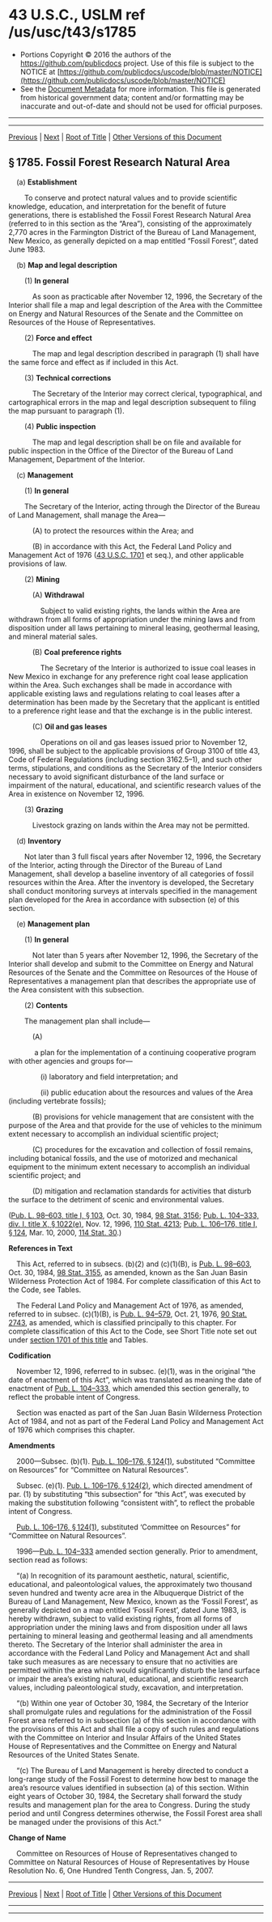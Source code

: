 ---
---

# 43 U.S.C., USLM ref /us/usc/t43/s1785

* Portions Copyright © 2016 the authors of the https://github.com/publicdocs project.
  Use of this file is subject to the NOTICE at [https://github.com/publicdocs/uscode/blob/master/NOTICE](https://github.com/publicdocs/uscode/blob/master/NOTICE)
* See the [Document Metadata](././../../../../..//README.md) for more information.
  This file is generated from historical government data; content and/or formatting may be inaccurate and out-of-date and should not be used for official purposes.

----------
----------

[Previous](./../../../../..//us/usc/t43/ch35/schVI/m__us_usc_t43_s1784.md) | [Next](./../../../../..//us/usc/t43/ch35/schVI/m__us_usc_t43_s1786.md) | [Root of Title](./../../../../../) | [Other Versions of this Document](https://publicdocs.github.io/go/links?ns=uslm&ref=%2Fus%2Fusc%2Ft43%2Fs1785)

## § 1785. Fossil Forest Research Natural Area

    (a) __Establishment__ 

        To conserve and protect natural values and to provide scientific knowledge, education, and interpretation for the benefit of future generations, there is established the Fossil Forest Research Natural Area (referred to in this section as the “Area”), consisting of the approximately 2,770 acres in the Farmington District of the Bureau of Land Management, New Mexico, as generally depicted on a map entitled “Fossil Forest”, dated June 1983.

    (b) __Map and legal description__ 

        (1) __In general__ 

            As soon as practicable after November 12, 1996, the Secretary of the Interior shall file a map and legal description of the Area with the Committee on Energy and Natural Resources of the Senate and the Committee on Resources of the House of Representatives.

        (2) __Force and effect__ 

            The map and legal description described in paragraph (1) shall have the same force and effect as if included in this Act.

        (3) __Technical corrections__ 

            The Secretary of the Interior may correct clerical, typographical, and cartographical errors in the map and legal description subsequent to filing the map pursuant to paragraph (1).

        (4) __Public inspection__ 

            The map and legal description shall be on file and available for public inspection in the Office of the Director of the Bureau of Land Management, Department of the Interior.

    (c) __Management__ 

        (1) __In general__ 

        The Secretary of the Interior, acting through the Director of the Bureau of Land Management, shall manage the Area—

            (A) to protect the resources within the Area; and

            (B) in accordance with this Act, the Federal Land Policy and Management Act of 1976 ([43 U.S.C. 1701][/us/usc/t43/s1701] et seq.), and other applicable provisions of law.

        (2) __Mining__ 

            (A) __Withdrawal__ 

                Subject to valid existing rights, the lands within the Area are withdrawn from all forms of appropriation under the mining laws and from disposition under all laws pertaining to mineral leasing, geothermal leasing, and mineral material sales.

            (B) __Coal preference rights__ 

                The Secretary of the Interior is authorized to issue coal leases in New Mexico in exchange for any preference right coal lease application within the Area. Such exchanges shall be made in accordance with applicable existing laws and regulations relating to coal leases after a determination has been made by the Secretary that the applicant is entitled to a preference right lease and that the exchange is in the public interest.

            (C) __Oil and gas leases__ 

                Operations on oil and gas leases issued prior to November 12, 1996, shall be subject to the applicable provisions of Group 3100 of title 43, Code of Federal Regulations (including section 3162.5–1), and such other terms, stipulations, and conditions as the Secretary of the Interior considers necessary to avoid significant disturbance of the land surface or impairment of the natural, educational, and scientific research values of the Area in existence on November 12, 1996.

        (3) __Grazing__ 

            Livestock grazing on lands within the Area may not be permitted.

    (d) __Inventory__ 

        Not later than 3 full fiscal years after November 12, 1996, the Secretary of the Interior, acting through the Director of the Bureau of Land Management, shall develop a baseline inventory of all categories of fossil resources within the Area. After the inventory is developed, the Secretary shall conduct monitoring surveys at intervals specified in the management plan developed for the Area in accordance with subsection (e) of this section.

    (e) __Management plan__ 

        (1) __In general__ 

            Not later than 5 years after November 12, 1996, the Secretary of the Interior shall develop and submit to the Committee on Energy and Natural Resources of the Senate and the Committee on Resources of the House of Representatives a management plan that describes the appropriate use of the Area consistent with this subsection.

        (2) __Contents__ 

        The management plan shall include—

            (A)

             a plan for the implementation of a continuing cooperative program with other agencies and groups for—

                (i) laboratory and field interpretation; and

                (ii) public education about the resources and values of the Area (including vertebrate fossils);

            (B) provisions for vehicle management that are consistent with the purpose of the Area and that provide for the use of vehicles to the minimum extent necessary to accomplish an individual scientific project;

            (C) procedures for the excavation and collection of fossil remains, including botanical fossils, and the use of motorized and mechanical equipment to the minimum extent necessary to accomplish an individual scientific project; and

            (D) mitigation and reclamation standards for activities that disturb the surface to the detriment of scenic and environmental values.

([Pub. L. 98–603, title I, § 103][/us/pl/98/603/s103], Oct. 30, 1984, [98 Stat. 3156][/us/stat/98/3156]; [Pub. L. 104–333, div. I, title X, § 1022(e)][/us/pl/104/333/s1022/e], Nov. 12, 1996, [110 Stat. 4213][/us/stat/110/4213]; [Pub. L. 106–176, title I, § 124][/us/pl/106/176/s124], Mar. 10, 2000, [114 Stat. 30][/us/stat/114/30].)

 __References in Text__ 

    This Act, referred to in subsecs. (b)(2) and (c)(1)(B), is [Pub. L. 98–603][/us/pl/98/603], Oct. 30, 1984, [98 Stat. 3155][/us/stat/98/3155], as amended, known as the San Juan Basin Wilderness Protection Act of 1984. For complete classification of this Act to the Code, see Tables.

    The Federal Land Policy and Management Act of 1976, as amended, referred to in subsec. (c)(1)(B), is [Pub. L. 94–579][/us/pl/94/579], Oct. 21, 1976, [90 Stat. 2743][/us/stat/90/2743], as amended, which is classified principally to this chapter. For complete classification of this Act to the Code, see Short Title note set out under [section 1701 of this title][/us/usc/t43/s1701] and Tables.

 __Codification__ 

    November 12, 1996, referred to in subsec. (e)(1), was in the original “the date of enactment of this Act”, which was translated as meaning the date of enactment of [Pub. L. 104–333][/us/pl/104/333], which amended this section generally, to reflect the probable intent of Congress.

    Section was enacted as part of the San Juan Basin Wilderness Protection Act of 1984, and not as part of the Federal Land Policy and Management Act of 1976 which comprises this chapter.

 __Amendments__ 

    2000—Subsec. (b)(1). [Pub. L. 106–176, § 124(1)][/us/pl/106/176/s124/1], substituted “Committee on Resources” for “Committee on Natural Resources”.

    Subsec. (e)(1). [Pub. L. 106–176, § 124(2)][/us/pl/106/176/s124/2], which directed amendment of par. (1) by substituting “this subsection” for “this Act”, was executed by making the substitution following “consistent with”, to reflect the probable intent of Congress.

    [Pub. L. 106–176, § 124(1)][/us/pl/106/176/s124/1], substituted ‘Committee on Resources” for “Committee on Natural Resources”.

    1996—[Pub. L. 104–333][/us/pl/104/333] amended section generally. Prior to amendment, section read as follows:

    “(a) In recognition of its paramount aesthetic, natural, scientific, educational, and paleontological values, the approximately two thousand seven hundred and twenty acre area in the Albuquerque District of the Bureau of Land Management, New Mexico, known as the ‘Fossil Forest’, as generally depicted on a map entitled ‘Fossil Forest’, dated June 1983, is hereby withdrawn, subject to valid existing rights, from all forms of appropriation under the mining laws and from disposition under all laws pertaining to mineral leasing and geothermal leasing and all amendments thereto. The Secretary of the Interior shall administer the area in accordance with the Federal Land Policy and Management Act and shall take such measures as are necessary to ensure that no activities are permitted within the area which would significantly disturb the land surface or impair the area’s existing natural, educational, and scientific research values, including paleontological study, excavation, and interpretation.

    “(b) Within one year of October 30, 1984, the Secretary of the Interior shall promulgate rules and regulations for the administration of the Fossil Forest area referred to in subsection (a) of this section in accordance with the provisions of this Act and shall file a copy of such rules and regulations with the Committee on Interior and Insular Affairs of the United States House of Representatives and the Committee on Energy and Natural Resources of the United States Senate.

    “(c) The Bureau of Land Management is hereby directed to conduct a long-range study of the Fossil Forest to determine how best to manage the area’s resource values identified in subsection (a) of this section. Within eight years of October 30, 1984, the Secretary shall forward the study results and management plan for the area to Congress. During the study period and until Congress determines otherwise, the Fossil Forest area shall be managed under the provisions of this Act.”

 __Change of Name__ 

    Committee on Resources of House of Representatives changed to Committee on Natural Resources of House of Representatives by House Resolution No. 6, One Hundred Tenth Congress, Jan. 5, 2007.

----------

[Previous](./../../../../..//us/usc/t43/ch35/schVI/m__us_usc_t43_s1784.md) | [Next](./../../../../..//us/usc/t43/ch35/schVI/m__us_usc_t43_s1786.md) | [Root of Title](./../../../../../) | [Other Versions of this Document](https://publicdocs.github.io/go/links?ns=uslm&ref=%2Fus%2Fusc%2Ft43%2Fs1785)

----------
----------

[/us/usc/t43/s1701]: https://publicdocs.github.io/go/links?ns=uslm&ref=%2Fus%2Fusc%2Ft43%2Fs1701
[/us/pl/98/603/s103]: https://publicdocs.github.io/go/links?ns=uslm&ref=%2Fus%2Fpl%2F98%2F603%2Fs103
[/us/stat/98/3156]: https://publicdocs.github.io/go/links?ns=uslm&ref=%2Fus%2Fstat%2F98%2F3156
[/us/pl/104/333/s1022/e]: https://publicdocs.github.io/go/links?ns=uslm&ref=%2Fus%2Fpl%2F104%2F333%2Fs1022%2Fe
[/us/stat/110/4213]: https://publicdocs.github.io/go/links?ns=uslm&ref=%2Fus%2Fstat%2F110%2F4213
[/us/pl/106/176/s124]: https://publicdocs.github.io/go/links?ns=uslm&ref=%2Fus%2Fpl%2F106%2F176%2Fs124
[/us/stat/114/30]: https://publicdocs.github.io/go/links?ns=uslm&ref=%2Fus%2Fstat%2F114%2F30
[/us/pl/98/603]: https://publicdocs.github.io/go/links?ns=uslm&ref=%2Fus%2Fpl%2F98%2F603
[/us/stat/98/3155]: https://publicdocs.github.io/go/links?ns=uslm&ref=%2Fus%2Fstat%2F98%2F3155
[/us/pl/94/579]: https://publicdocs.github.io/go/links?ns=uslm&ref=%2Fus%2Fpl%2F94%2F579
[/us/stat/90/2743]: https://publicdocs.github.io/go/links?ns=uslm&ref=%2Fus%2Fstat%2F90%2F2743
[/us/usc/t43/s1701]: https://publicdocs.github.io/go/links?ns=uslm&ref=%2Fus%2Fusc%2Ft43%2Fs1701
[/us/pl/104/333]: https://publicdocs.github.io/go/links?ns=uslm&ref=%2Fus%2Fpl%2F104%2F333
[/us/pl/106/176/s124/1]: https://publicdocs.github.io/go/links?ns=uslm&ref=%2Fus%2Fpl%2F106%2F176%2Fs124%2F1
[/us/pl/106/176/s124/2]: https://publicdocs.github.io/go/links?ns=uslm&ref=%2Fus%2Fpl%2F106%2F176%2Fs124%2F2
[/us/pl/106/176/s124/1]: https://publicdocs.github.io/go/links?ns=uslm&ref=%2Fus%2Fpl%2F106%2F176%2Fs124%2F1
[/us/pl/104/333]: https://publicdocs.github.io/go/links?ns=uslm&ref=%2Fus%2Fpl%2F104%2F333


